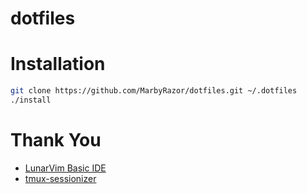 # dotfiles

# Installation 

```sh
git clone https://github.com/MarbyRazor/dotfiles.git ~/.dotfiles
./install
```

# Thank You

- [LunarVim Basic IDE](https://github.com/LunarVim/nvim-basic-ide) 
- [tmux-sessionizer](https://github.com/edr3x/tmux-sessionizer) 

